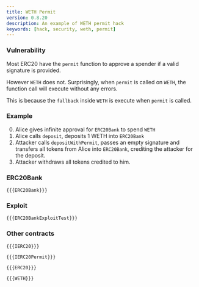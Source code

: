 ```yaml
---
title: WETH Permit
version: 0.8.20
description: An example of WETH permit hack
keywords: [hack, security, weth, permit]
---
```


### Vulnerability

Most ERC20 have the `permit` function to approve a spender if a valid signature is provided.

However `WETH` does not. Surprisingly, when `permit` is called on `WETH`, the function call will execute without any errors.

This is because the `fallback` inside `WETH` is execute when `permit` is called.

### Example

0. Alice gives infinite approval for `ERC20Bank` to spend `WETH`
1. Alice calls `deposit`, deposits 1 WETH into `ERC20Bank`
2. Attacker calls `depositWithPermit`, passes an empty signature and transfers all tokens from Alice into `ERC20Bank`, crediting the attacker for the deposit.
3. Attacker withdraws all tokens credited to him.

### ERC20Bank

```solidity
{{{ERC20Bank}}}
```

### Exploit

```solidity
{{{ERC20BankExploitTest}}}
```

### Other contracts

```solidity
{{{IERC20}}}
```

```solidity
{{{IERC20Permit}}}
```

```solidity
{{{ERC20}}}
```

```solidity
{{{WETH}}}
```

